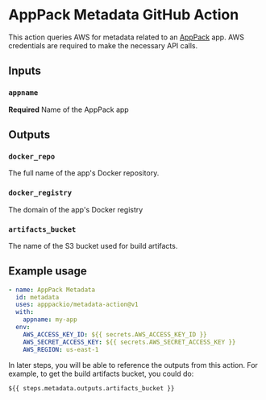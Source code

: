 # AppPack Metadata GitHub Action

This action queries AWS for metadata related to an [AppPack](https://apppack.io) app. AWS credentials are required to make the necessary API calls.

## Inputs

### `appname`

**Required** Name of the AppPack app

## Outputs

### `docker_repo`

The full name of the app's Docker repository.

### `docker_registry`

The domain of the app's Docker registry

### `artifacts_bucket`

The name of the S3 bucket used for build artifacts.

## Example usage

```yaml
- name: AppPack Metadata
  id: metadata
  uses: apppackio/metadata-action@v1
  with:
    appname: my-app
  env:
    AWS_ACCESS_KEY_ID: ${{ secrets.AWS_ACCESS_KEY_ID }}
    AWS_SECRET_ACCESS_KEY: ${{ secrets.AWS_SECRET_ACCESS_KEY }}
    AWS_REGION: us-east-1
```

In later steps, you will be able to reference the outputs from this action. For example, to get the build artifacts bucket, you could do:

```
${{ steps.metadata.outputs.artifacts_bucket }}
```
